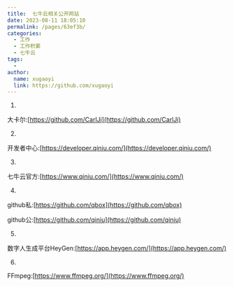```yaml
---
title:  七牛云相关公开网站
date: 2023-08-11 18:05:10
permalink: /pages/63ef3b/
categories:
  - 工作
  - 工作积累
  - 七牛云
tags:
  - 
author: 
  name: xugaoyi
  link: https://github.com/xugaoyi
---
```

1. 

大卡尔:[https://github.com/CarlJi](https://github.com/CarlJi)

2. 

开发者中心:[https://developer.qiniu.com/](https://developer.qiniu.com/)

3. 

七牛云官方:[https://www.qiniu.com/](https://www.qiniu.com/)

4.

github私:[https://github.com/qbox](https://github.com/qbox)

github公:[https://github.com/qiniu](https://github.com/qiniu)

5. 
数字人生成平台HeyGen:[https://app.heygen.com/](https://app.heygen.com/)

6.

FFmpeg:[https://www.ffmpeg.org/](https://www.ffmpeg.org/)

